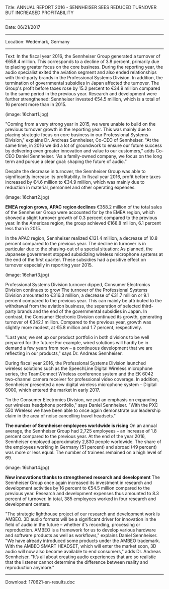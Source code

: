 ﻿Title: ANNUAL REPORT 2016 - SENNHEISER SEES REDUCED TURNOVER BUT INCREASED PROFITABILITY

----

Date: 06/21/2017

----

Location: Wedemark, Germany

----

Text: In the fiscal year 2016, the Sennheiser Group generated a turnover of €658.4 million. This corresponds to a decline of 3.8 percent, primarily due to placing greater focus on the core business. During the reporting year, the audio specialist exited the aviation segment and also ended relationships with third-party brands in the Professional Systems Division. In addition, the termination of governmental subsidies in Japan affected the turnover. The Group's profit before taxes rose by 15.2 percent to €34.9 million compared to the same period in the previous year. Research and development were further strengthened: Sennheiser invested €54.5 million, which is a total of 16 percent more than in 2015.

(image: 16chart1.jpg)

"Coming from a very strong year in 2015, we were unable to build on the previous turnover growth in the reporting year. This was mainly due to placing strategic focus on core business in our Professional Systems Division," explains Dr. Andreas Sennheiser, Co-CEO of Sennheiser. "At the same time, in 2016 we did a lot of groundwork to ensure our future success by delivering even greater innovation and value to our customers," adds Co-CEO Daniel Sennheiser. “As a family-owned company, we focus on the long term and pursue a clear goal: shaping the future of audio.”

Despite the decrease in turnover, the Sennheiser Group was able to significantly increase its profitability. In fiscal year 2016, profit before taxes increased by €4.6 million to €34.9 million, which was mainly due to reduction in material, personnel and other operating expenses.

(image: 16chart2.jpg)

**EMEA region grows, APAC region declines**
€358.2 million of the total sales of the Sennheiser Group were accounted for by the EMEA region, which showed a slight turnover growth of 0.3 percent compared to the previous year. In the Americas region, the group achieved €168.8 million, 6.1 percent less than in 2015.

In the APAC region, Sennheiser realized €131.4 million, a decrease of 10.8 percent compared to the previous year. The decline in turnover is in particular due to the phasing-out of a special situation: As planned, the Japanese government stopped subsidizing wireless microphone systems at the end of the first quarter. These subsidies had a positive effect on turnover especially in reporting year 2015.

(image: 16chart3.jpg)

Professional Systems Division turnover dipped, Consumer Electronics Division continues to grow
The turnover of the Professional Systems Division amounted to €316.3 million, a decrease of €31.7 million or 9.1 percent compared to the previous year. This can mainly be attributed to the withdrawal from the aviation business, the separation of selected third-party brands and the end of the governmental subsidies in Japan. In contrast, the Consumer Electronic Division continued its growth, generating turnover of €342.1 million. Compared to the previous year, growth was slightly more modest, at €5.8 million and 1.7 percent, respectively.

"Last year, we set up our product portfolio in both divisions to be well prepared for the future: For example, wired solutions will hardly be in demand a few years from now – a continuous development that we are reflecting in our products," says Dr. Andreas Sennheiser.

During fiscal year 2016, the Professional Systems Division launched wireless solutions such as the SpeechLine Digital Wireless microphone series, the TeamConnect Wireless conference system and the EK 6042 two-channel camera receiver for professional video coverage. In addition, Sennheiser presented a new digital wireless microphone system – Digital 6000, which entered the market in early 2017.

"In the Consumer Electronics Division, we put an emphasis on expanding our wireless headphone portfolio," says Daniel Sennheiser. "With the PXC 550 Wireless we have been able to once again demonstrate our leadership claim in the area of noise cancelling travel headsets."

**The number of Sennheiser employees worldwide is rising**
On an annual average, the Sennheiser Group had 2,725 employees – an increase of 1.8 percent compared to the previous year. At the end of the year 2016, Sennheiser employed approximately 2,830 people worldwide. The share of the employees working in Germany (51 percent) and abroad (49 percent) was more or less equal. The number of trainees remained on a high level of 69.

(image: 16chart4.jpg)

**New innovations thanks to strengthened research and development**
 The Sennheiser Group once again increased its investment in research and development activities by 16 percent to €54.5 million compared to the previous year. Research and development expenses thus amounted to 8.3 percent of turnover. In total, 385 employees worked in four research and development centers.

"The strategic lighthouse project of our research and development work is AMBEO. 3D audio formats will be a significant driver for innovation in the field of audio in the future – whether it's recording, processing or reproduction. AMBEO is a framework for us to develop various hardware and software products as well as workflows," explains Daniel Sennheiser.  "We have already introduced some products under the AMBEO trademark. With the AMBEO SMART HEADSET, which will enter the market soon, 3D audio will now also become available to end consumers," adds Dr. Andreas Sennheiser. "It’s all about creating audio experiences that are so realistic that the listener cannot determine the difference between reality and reproduction anymore."

----

Download: 170621-sn-results.doc
